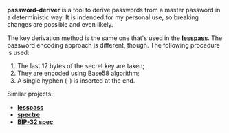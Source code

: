 **password-deriver** is a tool to derive passwords from a master password in a deterministic way. It is indended for my personal use, so breaking changes are possible and even likely.

The key derivation method is the same one that's used in the [**lesspass**](https://github.com/lesspass/lesspass).
The password encoding approach is different, though. The following procedure is used:

1. The last 12 bytes of the secret key are taken;
2. They are encoded using Base58 algorithm;
3. A single hyphen (-) is inserted at the end.

Similar projects:
- [**lesspass**](https://github.com/lesspass/lesspass)
- [**spectre**](https://spectre.app)
- [**BIP-32 spec**](https://github.com/bitcoin/bips/blob/master/bip-0032.mediawiki)
